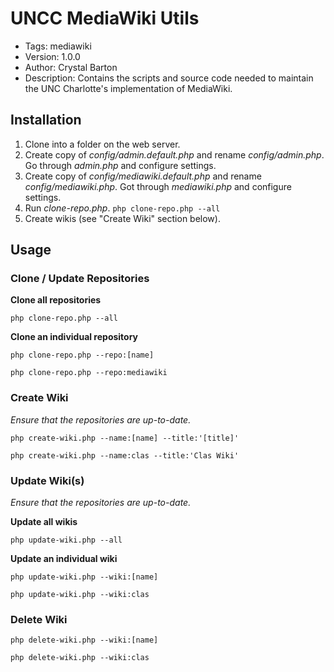 # UNCC MediaWiki Utils
- Tags: mediawiki
- Version: 1.0.0
- Author: Crystal Barton
- Description: Contains the scripts and source code needed to maintain the UNC Charlotte's
  implementation of MediaWiki.

## Installation

1.  Clone into a folder on the web server.
1.  Create copy of _config/admin.default.php_ and rename _config/admin.php_.
    Go through _admin.php_ and configure settings.
1.  Create copy of _config/mediawiki.default.php_ and rename _config/mediawiki.php_.
    Got through _mediawiki.php_ and configure settings.
1.  Run _clone-repo.php_.  `php clone-repo.php --all`
1.  Create wikis (see "Create Wiki" section below).



## Usage


### Clone / Update Repositories

__Clone all repositories__

`php clone-repo.php --all`

__Clone an individual repository__

`php clone-repo.php --repo:[name]`

`php clone-repo.php --repo:mediawiki`


### Create Wiki

_Ensure that the repositories are up-to-date._

`php create-wiki.php --name:[name] --title:'[title]'`

`php create-wiki.php --name:clas --title:'Clas Wiki'`


### Update Wiki(s)

_Ensure that the repositories are up-to-date._

__Update all wikis__

`php update-wiki.php --all`

__Update an individual wiki__

`php update-wiki.php --wiki:[name]`

`php update-wiki.php --wiki:clas`

### Delete Wiki

`php delete-wiki.php --wiki:[name]`

`php delete-wiki.php --wiki:clas`





